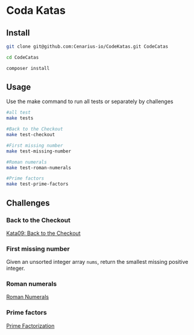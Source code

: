 # Coda Katas

## Install

```bash
git clone git@github.com:Cenarius-io/CodeKatas.git CodeCatas

cd CodeCatas

composer install

```

## Usage

Use the make command to run all tests or separately by challenges

```bash
#all test
make tests

#Back to the Checkout
make test-checkout

#First missing number
make test-missing-number

#Roman numerals
make test-roman-numerals

#Prime factors
make test-prime-factors
```

## Challenges

### Back to the Checkout
[Kata09: Back to the Checkout](http://codekata.com/kata/kata09-back-to-the-checkout/)

### First missing number
Given an unsorted integer array `nums`, return the smallest missing positive integer.

### Roman numerals
[Roman Numerals](https://www.mathsisfun.com/roman-numerals.html)

### Prime factors
[Prime Factorization](https://www.mathsisfun.com/prime-factorization.html)